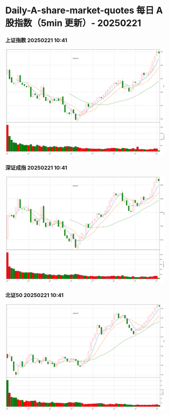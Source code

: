 
# Daily-A-share-market-quotes 每日 A 股指数（5min 更新）- 20250221

### 上证指数 20250221 10:41
![](./fig/2025/2/20250221-sh000001.png)

### 深证成指 20250221 10:41
![](./fig/2025/2/20250221-sz399001.png)

### 北证50 20250221 10:41
![](./fig/2025/2/20250221-bj899050.png)
